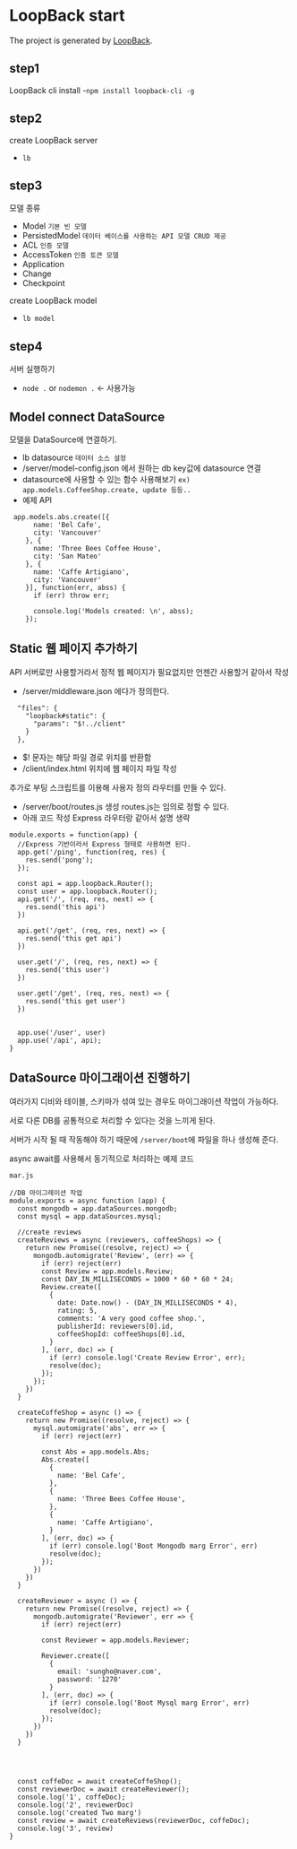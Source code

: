 # LoopBack start

The project is generated by [LoopBack](http://loopback.io).

## step1
LoopBack cli install
-`npm install loopback-cli -g`

## step2
create LoopBack server
- `lb`

## step3
모델 종류
- Model                   `기본 빈 모델`
- PersistedModel          `데이터 베이스를 사용하는 API 모델 CRUD 제공`
- ACL                     `인증 모델`
- AccessToken             `인증 토큰 모델`
- Application
- Change
- Checkpoint

create LoopBack model
- `lb model`

## step4
서버 실행하기
- `node .` or `nodemon .`   <- 사용가능

## Model connect DataSource
모델을 DataSource에 연결하기.

- lb datasource `데이터 소스 설정`
- /server/model-config.json 에서 원하는 db key값에 datasource 연결
- datasource에 사용할 수 있는 함수 사용해보기 `ex) app.models.CoffeeShop.create, update 등등..`
- 예제 API
```
 app.models.abs.create([{
      name: 'Bel Cafe',
      city: 'Vancouver'
    }, {
      name: 'Three Bees Coffee House',
      city: 'San Mateo'
    }, {
      name: 'Caffe Artigiano',
      city: 'Vancouver'
    }], function(err, abss) {
      if (err) throw err;

      console.log('Models created: \n', abss);
    });
```

## Static 웹 페이지 추가하기
API 서버로만 사용할거라서 정적 웹 페이지가 필요없지만 언젠간 사용할거 같아서 작성

- /server/middleware.json 에다가 정의한다.
```
  "files": {
    "loopback#static": {
      "params": "$!../client"
    }
  },
```
- $! 문자는 해당 파일 경로 위치를 반환함
- /client/index.html 위치에 웹 페이지 파일 작성

추가로 부팅 스크립트를 이용해 사용자 정의 라우터를 만들 수 있다.
- /server/boot/routes.js 생성 routes.js는 임의로 정할 수 있다.
- 아래 코드 작성 Express 라우터랑 같아서 설명 생략

```
module.exports = function(app) {
  //Express 기반이라서 Express 형태로 사용하면 된다.
  app.get('/ping', function(req, res) {
    res.send('pong');
  });

  const api = app.loopback.Router();
  const user = app.loopback.Router();
  api.get('/', (req, res, next) => {
    res.send('this api')
  })

  api.get('/get', (req, res, next) => {
    res.send('this get api')
  })

  user.get('/', (req, res, next) => {
    res.send('this user')
  })

  user.get('/get', (req, res, next) => {
    res.send('this get user')
  })


  app.use('/user', user)
  app.use('/api', api);
}
```

## DataSource 마이그래이션 진행하기
여러가지 디비와 테이블, 스키마가 섞여 있는 경우도 마이그래이션 작업이 가능하다.

서로 다른 DB를 공통적으로 처리할 수 있다는 것을 느끼게 된다.

서버가 시작 될 때 작동해야 하기 때문에 `/server/boot`에 파일을 하나 생성해 준다.

async await를 사용해서 동기적으로 처리하는 예제 코드

`mar.js`
```
//DB 마이그레이션 작업
module.exports = async function (app) {
  const mongodb = app.dataSources.mongodb;
  const mysql = app.dataSources.mysql;

  //create reviews
  createReviews = async (reviewers, coffeeShops) => {
    return new Promise((resolve, reject) => {
      mongodb.automigrate('Review', (err) => {
        if (err) reject(err)
        const Review = app.models.Review;
        const DAY_IN_MILLISECONDS = 1000 * 60 * 60 * 24;
        Review.create([
          {
            date: Date.now() - (DAY_IN_MILLISECONDS * 4),
            rating: 5,
            comments: 'A very good coffee shop.',
            publisherId: reviewers[0].id,
            coffeeShopId: coffeeShops[0].id,
          }
        ], (err, doc) => {
          if (err) console.log('Create Review Error', err);
          resolve(doc);
        });
      });
    })
  }

  createCoffeShop = async () => {
    return new Promise((resolve, reject) => {
      mysql.automigrate('abs', err => {
        if (err) reject(err)

        const Abs = app.models.Abs;
        Abs.create([
          {
            name: 'Bel Cafe',
          },
          {
            name: 'Three Bees Coffee House',
          },
          {
            name: 'Caffe Artigiano',
          }
        ], (err, doc) => {
          if (err) console.log('Boot Mongodb marg Error', err)
          resolve(doc);
        });
      })
    })
  }

  createReviewer = async () => {
    return new Promise((resolve, reject) => {
      mongodb.automigrate('Reviewer', err => {
        if (err) reject(err)

        const Reviewer = app.models.Reviewer;

        Reviewer.create([
          {
            email: 'sungho@naver.com',
            password: '1270'
          }
        ], (err, doc) => {
          if (err) console.log('Boot Mysql marg Error', err)
          resolve(doc);
        });
      })
    })
  }




  const coffeDoc = await createCoffeShop();
  const reviewerDoc = await createReviewer();
  console.log('1', coffeDoc);
  console.log('2', reviewerDoc)
  console.log('created Two marg')
  const review = await createReviews(reviewerDoc, coffeDoc);
  console.log('3', review)
}

```




